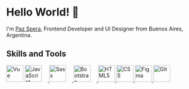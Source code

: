 # Hello World! 👋

I'm [Paz Spera](https://portfolio-paz-spera.onrender.com/), Frontend Developer and UI Designer from Buenos Aires, Argentina.

## Skills and Tools

<p> 
    <a href="https://vuejs.org/"
      ><img src="https://cdn.jsdelivr.net/gh/devicons/devicon/icons/vuejs/vuejs-original.svg" target="_blank" rel="noopener" width="45px" height="45px" title="Vue" alt="Vue"
    /></a>
    <a href="https://developer.mozilla.org/es/docs/Web/JavaScript">
    <img src="https://cdn.jsdelivr.net/gh/devicons/devicon/icons/javascript/javascript-original.svg" target="_blank"
      rel="noopener" width="45px" height="45px" title="JavaScript" alt="JavaScript" style="margin-right: 16px" />
      <a href="https://sass-lang.com/">
    <img src="https://cdn.jsdelivr.net/gh/devicons/devicon/icons/sass/sass-original.svg" target="_blank" rel="noopener"
      width="45px" height="45px" title="Sass" alt="Sass" style="margin-right: 16px" />
  </a>
  <a href="https://getbootstrap.com/">
    <img src="https://cdn.jsdelivr.net/gh/devicons/devicon/icons/bootstrap/bootstrap-original.svg" target="_blank"
      rel="noopener" width="45px" height="45px" title="Bootstrap" alt="Bootstrap" style="margin-right: 16px" />
  </a>
  <a href="https://developer.mozilla.org/es/docs/Glossary/HTML5">
    <img src="https://cdn.jsdelivr.net/gh/devicons/devicon/icons/html5/html5-original.svg" target="_blank"
      rel="noopener" width="45px" height="45px" title="HTML5" alt="HTML5" />
  </a>
  <a href="https://developer.mozilla.org/es/docs/Web/CSS">
    <img src="https://cdn.jsdelivr.net/gh/devicons/devicon/icons/css3/css3-original-wordmark.svg" target="_blank"
      rel="noopener" width="45px" height="45px" title="CSS" alt="CSS" />
  </a>
    <a href="https://www.figma.com/">
    <img src="https://cdn.jsdelivr.net/gh/devicons/devicon/icons/figma/figma-original.svg" target="_blank"
      rel="noopener" width="45px" height="45px" title="Figma" alt="Figma" />
  </a>
    <a href="https://git-scm.com/">
    <img src="https://cdn.jsdelivr.net/gh/devicons/devicon/icons/git/git-original.svg" target="_blank" rel="noopener"
      width="45px" height="45px" title="Git" alt="Git" />
  </a>

   
</p>

<!--
**pazspera/pazspera** is a ✨ _special_ ✨ repository because its `README.md` (this file) appears on your GitHub profile.

Here are some ideas to get you started:

- 🔭 I’m currently working on ...
- 🌱 I’m currently learning ...
- 👯 I’m looking to collaborate on ...
- 🤔 I’m looking for help with ...
- 💬 Ask me about ...
- 📫 How to reach me: ...
- 😄 Pronouns: ...
- ⚡ Fun fact: ...
  -->
